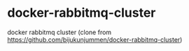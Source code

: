 # docker-rabbitmq-cluster

docker rabbitmq cluster (clone from https://github.com/bijukunjummen/docker-rabbitmq-cluster)
